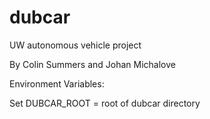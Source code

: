 # dubcar
UW autonomous vehicle project

By Colin Summers and Johan Michalove

Environment Variables:

Set DUBCAR_ROOT = root of dubcar directory
